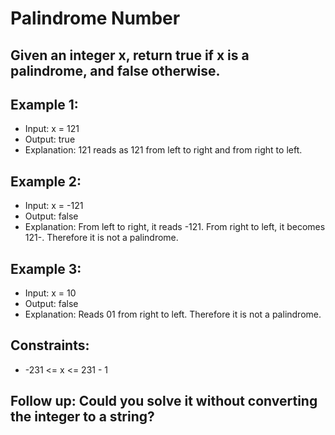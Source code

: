 # Palindrome Number

## Given an integer x, return true if x is a palindrome, and false otherwise.

## Example 1:

- Input: x = 121
- Output: true
- Explanation: 121 reads as 121 from left to right and from right to left.

## Example 2:

- Input: x = -121
- Output: false
- Explanation: From left to right, it reads -121. From right to left, it becomes 121-. Therefore it is not a palindrome.

## Example 3:

- Input: x = 10
- Output: false
- Explanation: Reads 01 from right to left. Therefore it is not a palindrome.
 
## Constraints:

- -231 <= x <= 231 - 1

## Follow up: Could you solve it without converting the integer to a string?